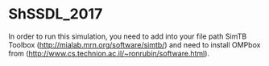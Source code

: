 # ShSSDL_2017

In order to run this simulation, you need to add into your file path SimTB Toolbox (http://mialab.mrn.org/software/simtb/) and need to install OMPbox from (http://www.cs.technion.ac.il/~ronrubin/software.html).
